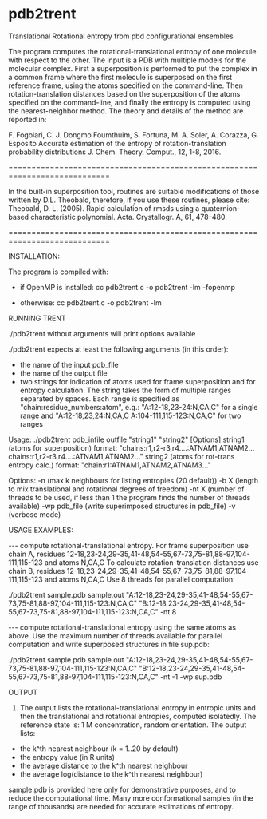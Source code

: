 # pdb2trent
Translational Rotational entropy from pbd configurational ensembles 

The program computes the rotational-translational entropy of one molecule
with respect to the other. The input is a PDB with multiple models for the 
molecular complex.
First a superposition is performed to put the complex in a common frame 
where the first molecule is superposed on the first reference frame,
using the atoms specified on the command-line. 
Then rotation-translation distances based on the superposition of the atoms
specified on the command-line, and finally the entropy is computed 
using the nearest-neighbor method.
The theory and details of the method are reported in:

F. Fogolari, C. J. Dongmo Foumthuim, S. Fortuna, M. A. Soler, A. Corazza, G. Esposito
Accurate estimation of the entropy of rotation-translation probability distributions
J. Chem. Theory. Comput., 12, 1-8, 2016.    

============================================================================

In the built-in superposition tool, routines are suitable modifications of
those written by D.L. Theobald, therefore, if you use these routines, please 
cite:
Theobald, D. L. (2005). Rapid calculation of rmsds using a quaternion-based
characteristic polynomial. Acta. Crystallogr. A, 61, 478–480.

============================================================================

INSTALLATION:

The program is compiled with: 

- if OpenMP is installed: 
cc pdb2trent.c -o pdb2trent -lm -fopenmp

- otherwise:
cc pdb2trent.c -o pdb2trent -lm 

RUNNING TRENT

./pdb2trent without arguments will print options available

./pdb2trent expects at least the following arguments (in this order):
 - the name of the input pdb_file 
 - the name of the output file 
 - two strings for indication of atoms used for frame superposition 
   and for entropy calculation. 
The string takes the form of multiple ranges separated by spaces. 
Each range is specified as "chain:residue_numbers:atom", e.g.:
"A:12-18,23-24:N,CA,C" for a single range and
"A:12-18,23,24:N,CA,C A:104-111,115-123:N,CA,C" for two ranges

Usage:
./pdb2trent pdb_infile outfile "string1" "string2" [Options]
string1 (atoms for superposition) format: "chains:r1,r2-r3,r4....:ATNAM1,ATNAM2... chains:r1,r2-r3,r4....:ATNAM1,ATNAM2..."
string2 (atoms for rot-trans entropy calc.) format: "chain:r1:ATNAM1,ATNAM2,ATNAM3..."

Options:
-n (max k neighbours for listing entropies (20 default))
-b X (length to mix translational and rotational degrees of freedom)
-nt X (number of threads to be used, if less than 1 the program finds the number of threads available)
-wp pdb_file (write superimposed structures in pdb_file)
-v (verbose mode)

USAGE EXAMPLES:

--- compute rotational-translational entropy. For frame superposition use chain A, residues 
12-18,23-24,29-35,41-48,54-55,67-73,75-81,88-97,104-111,115-123 and atoms N,CA,C 
To calculate rotation-translation distances use chain B, 
residues 12-18,23-24,29-35,41-48,54-55,67-73,75-81,88-97,104-111,115-123 and atoms N,CA,C
Use 8 threads for parallel computation:

./pdb2trent sample.pdb sample.out "A:12-18,23-24,29-35,41-48,54-55,67-73,75-81,88-97,104-111,115-123:N,CA,C" "B:12-18,23-24,29-35,41-48,54-55,67-73,75-81,88-97,104-111,115-123:N,CA,C" -nt 8 

--- compute rotational-translational entropy using the same atoms as above. Use the maximum number of 
threads available for parallel computation and write superposed structures in file sup.pdb:

./pdb2trent sample.pdb sample.out "A:12-18,23-24,29-35,41-48,54-55,67-73,75-81,88-97,104-111,115-123:N,CA,C" "B:12-18,23-24,29-35,41-48,54-55,67-73,75-81,88-97,104-111,115-123:N,CA,C" -nt -1 -wp sup.pdb

OUTPUT

1) The output lists the rotational-translational entropy in entropic units
and then the translational and rotational entropies, computed isolatedly.
The reference state is: 1 M concentration, random orientation.
The output lists:
- the k^th nearest neighbour (k = 1..20 by default)
- the entropy value (in R units)
- the average distance to the k^th nearest neighbour
- the average log(distance to the k^th nearest neighbour)

sample.pdb is provided here only for demonstrative purposes, and to reduce the 
computational time. Many more conformational samples (in the range of thousands) 
are needed for accurate estimations of entropy.
